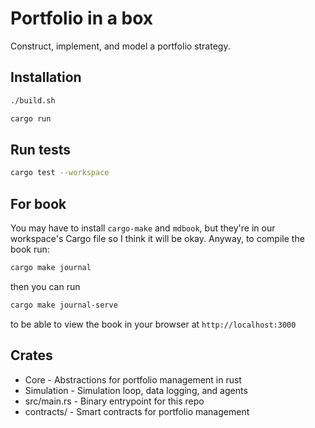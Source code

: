 # Portfolio in a box

Construct, implement, and model a portfolio strategy.

## Installation

```bash
./build.sh

cargo run
```

## Run tests

```bash
cargo test --workspace
```

## For book
You may have to install `cargo-make` and `mdbook`, but they're in our workspace's Cargo file so I think it will be okay. Anyway, to compile the book run:
```bash
cargo make journal
```
then you can run
```bash
cargo make journal-serve
```
to be able to view the book in your browser at `http://localhost:3000`

## Crates
- Core - Abstractions for portfolio management in rust
- Simulation - Simulation loop, data logging, and agents
- src/main.rs - Binary entrypoint for this repo
- contracts/ - Smart contracts for portfolio management